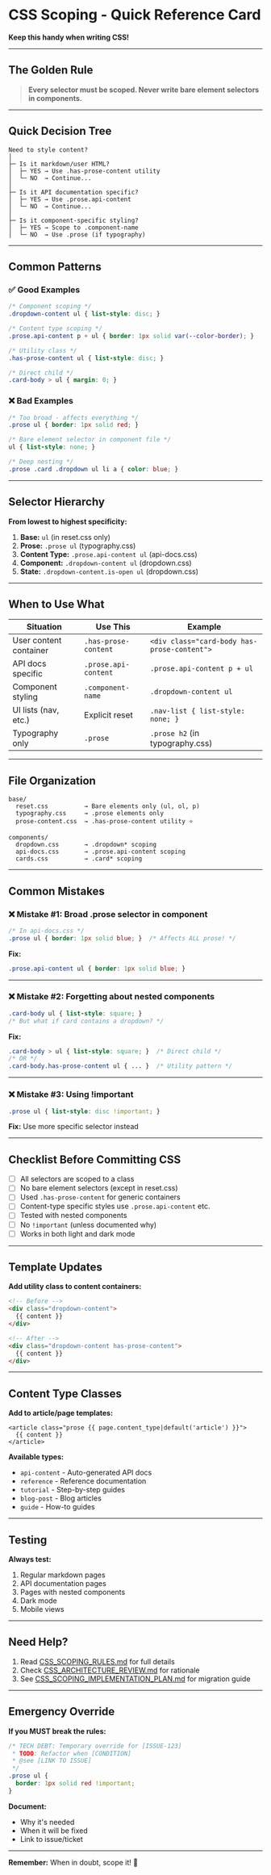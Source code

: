 # CSS Scoping - Quick Reference Card

**Keep this handy when writing CSS!**

---

## The Golden Rule

> **Every selector must be scoped. Never write bare element selectors in components.**

---

## Quick Decision Tree

```
Need to style content?
│
├─ Is it markdown/user HTML?
│  ├─ YES → Use .has-prose-content utility
│  └─ NO  → Continue...
│
├─ Is it API documentation specific?
│  ├─ YES → Use .prose.api-content
│  └─ NO  → Continue...
│
├─ Is it component-specific styling?
│  ├─ YES → Scope to .component-name
│  └─ NO  → Use .prose (if typography)
```

---

## Common Patterns

### ✅ Good Examples

```css
/* Component scoping */
.dropdown-content ul { list-style: disc; }

/* Content type scoping */
.prose.api-content p + ul { border: 1px solid var(--color-border); }

/* Utility class */
.has-prose-content ul { list-style: disc; }

/* Direct child */
.card-body > ul { margin: 0; }
```

### ❌ Bad Examples

```css
/* Too broad - affects everything */
.prose ul { border: 1px solid red; }

/* Bare element selector in component file */
ul { list-style: none; }

/* Deep nesting */
.prose .card .dropdown ul li a { color: blue; }
```

---

## Selector Hierarchy

**From lowest to highest specificity:**

1. **Base:** `ul` (in reset.css only)
2. **Prose:** `.prose ul` (typography.css)
3. **Content Type:** `.prose.api-content ul` (api-docs.css)
4. **Component:** `.dropdown-content ul` (dropdown.css)
5. **State:** `.dropdown-content.is-open ul` (dropdown.css)

---

## When to Use What

| Situation | Use This | Example |
|-----------|----------|---------|
| User content container | `.has-prose-content` | `<div class="card-body has-prose-content">` |
| API docs specific | `.prose.api-content` | `.prose.api-content p + ul` |
| Component styling | `.component-name` | `.dropdown-content ul` |
| UI lists (nav, etc.) | Explicit reset | `.nav-list { list-style: none; }` |
| Typography only | `.prose` | `.prose h2` (in typography.css) |

---

## File Organization

```
base/
  reset.css          → Bare elements only (ul, ol, p)
  typography.css     → .prose elements only
  prose-content.css  → .has-prose-content utility ⭐

components/
  dropdown.css       → .dropdown* scoping
  api-docs.css       → .prose.api-content scoping
  cards.css          → .card* scoping
```

---

## Common Mistakes

### ❌ Mistake #1: Broad .prose selector in component
```css
/* In api-docs.css */
.prose ul { border: 1px solid blue; }  /* Affects ALL prose! */
```

**Fix:**
```css
.prose.api-content ul { border: 1px solid blue; }
```

---

### ❌ Mistake #2: Forgetting about nested components
```css
.card-body ul { list-style: square; }
/* But what if card contains a dropdown? */
```

**Fix:**
```css
.card-body > ul { list-style: square; }  /* Direct child */
/* OR */
.card-body.has-prose-content ul { ... }  /* Utility pattern */
```

---

### ❌ Mistake #3: Using !important
```css
.prose ul { list-style: disc !important; }
```

**Fix:** Use more specific selector instead

---

## Checklist Before Committing CSS

- [ ] All selectors are scoped to a class
- [ ] No bare element selectors (except in reset.css)
- [ ] Used `.has-prose-content` for generic containers
- [ ] Content-type specific styles use `.prose.api-content` etc.
- [ ] Tested with nested components
- [ ] No `!important` (unless documented why)
- [ ] Works in both light and dark mode

---

## Template Updates

**Add utility class to content containers:**

```html
<!-- Before -->
<div class="dropdown-content">
  {{ content }}
</div>

<!-- After -->
<div class="dropdown-content has-prose-content">
  {{ content }}
</div>
```

---

## Content Type Classes

**Add to article/page templates:**

```jinja
<article class="prose {{ page.content_type|default('article') }}">
  {{ content }}
</article>
```

**Available types:**
- `api-content` - Auto-generated API docs
- `reference` - Reference documentation
- `tutorial` - Step-by-step guides
- `blog-post` - Blog articles
- `guide` - How-to guides

---

## Testing

**Always test:**
1. Regular markdown pages
2. API documentation pages
3. Pages with nested components
4. Dark mode
5. Mobile views

---

## Need Help?

1. Read [CSS_SCOPING_RULES.md](./CSS_SCOPING_RULES.md) for full details
2. Check [CSS_ARCHITECTURE_REVIEW.md](../plan/completed/CSS_ARCHITECTURE_REVIEW.md) for rationale
3. See [CSS_SCOPING_IMPLEMENTATION_PLAN.md](../plan/CSS_SCOPING_IMPLEMENTATION_PLAN.md) for migration guide

---

## Emergency Override

**If you MUST break the rules:**

```css
/* TECH DEBT: Temporary override for [ISSUE-123]
 * TODO: Refactor when [CONDITION]
 * @see [LINK TO ISSUE]
 */
.prose ul {
  border: 1px solid red !important;
}
```

**Document:**
- Why it's needed
- When it will be fixed
- Link to issue/ticket

---

**Remember:** When in doubt, scope it! 🎯
